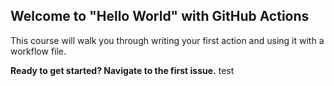 ## Welcome to "Hello World" with GitHub Actions

This course will walk you through writing your first action and using it with a workflow file. 

**Ready to get started? Navigate to the first issue.**
test

